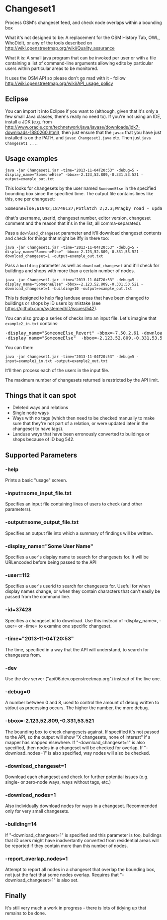Changeset1
==========
Process OSM's changeset feed, and check node overlaps within a bounding box

What it's not designed to be:
A replacement for the OSM History Tab, OWL, WhoDidIt, or any of the tools described on http://wiki.openstreetmap.org/wiki/Quality_assurance

What it is:
A small java program that can be invoked per user or with a file containing a list of command-line arguments allowing edits by particular users within particular areas to be monitored.

It uses the OSM API so please don't go mad with it - follow http://wiki.openstreetmap.org/wiki/API_usage_policy


Eclipse
-------
You can import it into Eclipse if you want to (although, given that it's only a few small Java classes, there's really no need to).  If you're not using an IDE, install a JDK (e.g. from http://www.oracle.com/technetwork/java/javase/downloads/jdk7-downloads-1880260.html), then just ensure that the `javac` that you have just installed is on the PATH, and `javac Changeset1.java` etc.  Then just `java Changeset1 ...`. 


Usage examples
--------------
    java -jar Changeset1.jar -time="2013-11-04T20:53" -debug=5 -display_name="SomeoneElse" -bbox=-2.123,52.809,-0.331,53.521 -output=example_out.txt

This looks for changesets by the user named `SomeoneElse` in the specified bounding box since the specified time.  The output file contains lines like this, one per changeset:

<pre>
SomeoneElse;61942;18740137;Potlatch 2;2.3;Wragby road - updated lanes where I'd miscounted.;Changeset: bbox overlaps
</pre>

(that's username, userid, changeset number, editor version, changeset comment and the reason that it's in the list, all comma-separated).

Pass a `download_changeset` parameter and it'll download changeset contents and check for things that might be iffy in there too:

    java -jar Changeset1.jar -time="2013-11-04T20:53" -debug=5 -display_name="SomeoneElse" -bbox=-2.123,52.809,-0.331,53.521 -download_changeset=1 -output=example_out.txt


Pass a `building` parameter as well as `download_changeset` and it'll check for buildings and shops with more than a certain number of nodes.

    java -jar Changeset1.jar -time="2013-11-04T20:53" -debug=5 -display_name="SomeoneElse" -bbox=-2.123,52.809,-0.331,53.521 -download_changeset=1 -building=10 -output=example_out.txt

This is designed to help flag landuse areas that have been changed to buildings or shops by iD users by mistake (see https://github.com/systemed/iD/issues/542).


You can also group a series of checks into an input file.  Let's imagine that `example2_in.txt` contains:

<pre>
-display_name="SomeoneElse_Revert" -bbox=-7,50,2,61 -download_changeset=1
-display_name="SomeoneElse"  -bbox=-2.123,52.809,-0.331,53.521 -download_changeset=1
</pre>

You can then:

    java -jar Changeset1.jar -time="2013-11-04T20:53" -debug=5 -input=example1_in.txt -output=example2_out.txt

It'll then process each of the users in the input file.

The maximum number of changesets returned is restricted by the API limit.


Things that it can spot
-----------------------
* Deleted ways and relations
* Single node ways
* Ways with no tags (which then need to be checked manually to make sure that they're not part of a relation, or were updated later in the changeset to have tags).
* Landuse ways that have been erronously converted to buildings or shops because of iD bug 542.


Supported Parameters
---------------------
### -help  
Prints a basic "usage" screen.

### -input=some_input_file.txt
Specifies an input file containing lines of users to check (and other parameters).

### -output=some_output_file.txt
Specifies an output file into which a summary of findings will be written.

### -display_name="Some User Name"
Specifies a user's display name to search for changesets for.  It will be URLencoded before being passed to the API

### -user=112
Specifies a user's userid to search for changesets for.  Useful for when display names change, or when they contain characters that can't easily be passed from the command line.

### -id=37428
Specifies a changeset id to download.  Use this instead of -display_name=, -user= or -time= to examine one specific changeset.

### -time="2013-11-04T20:53"
The time, specified in a way that the API will understand, to search for changesets from.

### -dev
Use the dev server ("api06.dev.openstreetmap.org") instead of the live one.
 
### -debug=0
A number between 0 and 8, used to control the amount of debug written to stdout as processing occurs.  The higher the number, the more debug.

### -bbox=-2.123,52.809,-0.331,53.521
The bounding box to check changesets against.  If specified it's not passed to the API, so the output will show "X changesets, none of interest" if a mapper has mapped elsewhere.  If "-download_changeset=1" is also specified, then nodes in a changeset will be checked for overlap.  If "-download_nodes=1" is also specified, way nodes will also be checked.

### -download_changeset=1
Download each changeset and check for further potential issues (e.g. single- or zero-node ways, ways without tags, etc.) 

### -download_nodes=1
Also individually download nodes for ways in a changeset.  Recommended only for very small changesets.
 
### -building=14
If "-download_changeset=1" is specified and this parameter is too, buildings that iD users might have inadvertantly converted from residential areas will be reported if they contain more than this number of nodes. 

### -report_overlap_nodes=1
Attempt to report all nodes in a changeset that overlap the bounding box, not just the fact that some nodes overlap.  Requires that "-download_changeset=1" is also set.


Finally
-------
It's still very much a work in progress - there is lots of tidying up that remains to be done.
